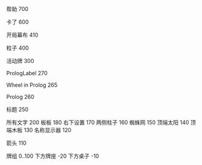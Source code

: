帮助 700

卡了 600

开局幕布 410

粒子 400

活动牌 300

PrologLabel 270

Wheel in Prolog 265

Prolog 260

标题 250

所有文字 200
板板 180
右下设置 170
两侧柱子 160
蜘蛛网 150
顶端太阳 140
顶端木板 130
名称显示器 120

箭头 110

牌组 0..100
下方牌座 -20
下方桌子 -10
